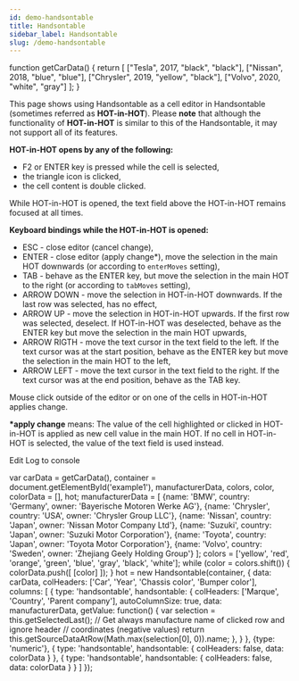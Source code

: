 ```yaml
---
id: demo-handsontable
title: Handsontable
sidebar_label: Handsontable
slug: /demo-handsontable
---
```


function getCarData() { return \[ \["Tesla", 2017, "black", "black"\], \["Nissan", 2018, "blue", "blue"\], \["Chrysler", 2019, "yellow", "black"\], \["Volvo", 2020, "white", "gray"\] \]; }

This page shows using Handsontable as a cell editor in Handsontable (sometimes referred as **HOT-in-HOT**). Please **note** that although the functionality of **HOT-in-HOT** is similar to this of the Handsontable, it may not support all of its features.

**HOT-in-HOT opens by any of the following:**

*   F2 or ENTER key is pressed while the cell is selected,
*   the triangle icon is clicked,
*   the cell content is double clicked.

While HOT-in-HOT is opened, the text field above the HOT-in-HOT remains focused at all times.

**Keyboard bindings while the HOT-in-HOT is opened:**

*   ESC - close editor (cancel change),
*   ENTER - close editor (apply change\*), move the selection in the main HOT downwards (or according to `enterMoves` setting),
*   TAB - behave as the ENTER key, but move the selection in the main HOT to the right (or according to `tabMoves` setting),
*   ARROW DOWN - move the selection in HOT-in-HOT downwards. If the last row was selected, has no effect,
*   ARROW UP - move the selection in HOT-in-HOT upwards. If the first row was selected, deselect. If HOT-in-HOT was deselected, behave as the ENTER key but move the selection in the main HOT upwards,
*   ARROW RIGTH - move the text cursor in the text field to the left. If the text cursor was at the start position, behave as the ENTER key but move the selection in the main HOT to the left,
*   ARROW LEFT - move the text cursor in the text field to the right. If the text cursor was at the end position, behave as the TAB key.

Mouse click outside of the editor or on one of the cells in HOT-in-HOT applies change.

**\*apply change** means: The value of the cell highlighted or clicked in HOT-in-HOT is applied as new cell value in the main HOT. If no cell in HOT-in-HOT is selected, the value of the text field is used instead.

Edit Log to console

var carData = getCarData(), container = document.getElementById('example1'), manufacturerData, colors, color, colorData = \[\], hot; manufacturerData = \[ {name: 'BMW', country: 'Germany', owner: 'Bayerische Motoren Werke AG'}, {name: 'Chrysler', country: 'USA', owner: 'Chrysler Group LLC'}, {name: 'Nissan', country: 'Japan', owner: 'Nissan Motor Company Ltd'}, {name: 'Suzuki', country: 'Japan', owner: 'Suzuki Motor Corporation'}, {name: 'Toyota', country: 'Japan', owner: 'Toyota Motor Corporation'}, {name: 'Volvo', country: 'Sweden', owner: 'Zhejiang Geely Holding Group'} \]; colors = \['yellow', 'red', 'orange', 'green', 'blue', 'gray', 'black', 'white'\]; while (color = colors.shift()) { colorData.push(\[ \[color\] \]); } hot = new Handsontable(container, { data: carData, colHeaders: \['Car', 'Year', 'Chassis color', 'Bumper color'\], columns: \[ { type: 'handsontable', handsontable: { colHeaders: \['Marque', 'Country', 'Parent company'\], autoColumnSize: true, data: manufacturerData, getValue: function() { var selection = this.getSelectedLast(); // Get always manufacture name of clicked row and ignore header // coordinates (negative values) return this.getSourceDataAtRow(Math.max(selection\[0\], 0)).name; }, } }, {type: 'numeric'}, { type: 'handsontable', handsontable: { colHeaders: false, data: colorData } }, { type: 'handsontable', handsontable: { colHeaders: false, data: colorData } } \] });

